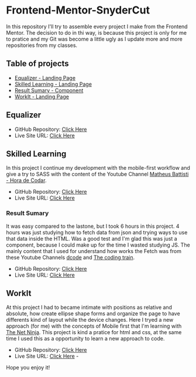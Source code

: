# Frontend-Mentor-SnyderCut

In this repository I'll try to assemble every project I make from the Frontend Mentor. The decision to do in thi way, is because this project is only for me to pratice and my Git was become a little ugly as I update more and more repositories from my classes.

## Table of projects

- [Equalizer - Landing Page](#equalizer)
- [Skilled Learning - Landing Page](#skilled-learning)
- [Result Sumary - Component](#result-sumary)
- [WorkIt - Landing Page](#workit)

## Equalizer 


- GitHub Repository: [Click Here](https://github.com/xtirian/Frontend-Mentor-SnyderCut/tree/main/skilled-elearning-landing-page) 
- Live Site URL: [Click Here](https://skilled-elearning-kappa.vercel.app)

## Skilled Learning 

In this project I continue my development with the mobile-first workflow and give a try to SASS with the content of the Youtube Channel [Matheus Battisti - Hora de Codar](https://www.youtube.com/@MatheusBattisti).

- GitHub Repository: [Click Here](https://github.com/xtirian/Frontend-Mentor-SnyderCut/tree/main/skilled-elearning-landing-page) 
- Live Site URL: [Click Here](https://skilled-elearning-kappa.vercel.app)


### Result Sumary

It was easy compared to the lastone, but I took 6 hours in this project. 4 hours was just studying how to fetch data from json and trying ways to use that data inside the HTML. Was a good test and I'm glad this was just a component, because I could make up for the time I wasted studying JS. The mainly content that I used for understand how works the Fetch was from these Youtube Channels [dcode](https://youtu.be/5VCY9yCZnlc) and [The coding train](https://youtu.be/uxf0--uiX0I).

- GitHub Repository: [Click Here](https://github.com/xtirian/Frontend-Mentor-SnyderCut/tree/main/results-summary-component-main) 
- Live Site URL: [Click Here](https://sumary-component.vercel.app) 


## WorkIt 

At this project I had to became intimate with positions as relative and absolute, how create ellipse shape forms and organize the page to have differents kind of layout while the device changes. Here I tryed a new approach (for me) with the concepts of Mobile first that I'm learning with [The Net Ninja](https://www.youtube.com/@NetNinja). This project is kind a pratice for html and css, at the same time I used this as a opportunity to learn a new approach to code.

- GitHub Repository: [Click Here](https://github.com/xtirian/Frontend-Mentor-SnyderCut/tree/main/workit-landing-page) 
- Live Site URL: [Click Here](https://workit-landing-page-indol.vercel.app/) - 

Hope you enjoy it!